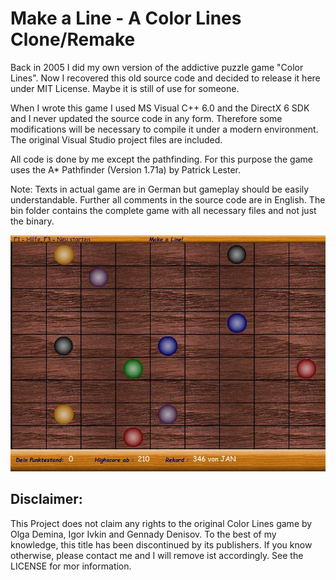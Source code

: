 # Make a Line - A Color Lines Clone/Remake
Back in 2005 I did my own version of the addictive puzzle game "Color Lines". Now I recovered this old source code and decided to release it here under MIT License. Maybe it is still of use for someone.

When I wrote this game I used MS Visual C++ 6.0 and the DirectX 6 SDK and I never updated the source code in any form. Therefore some modifications will be necessary to compile it under a modern environment. The original Visual Studio project files are included.

All code is done by me except the pathfinding. For this purpose the game uses the A* Pathfinder (Version 1.71a) by Patrick Lester.

Note: Texts in actual game are in German but gameplay should be easily understandable. Further all comments in the source code are in English.
The bin folder contains the complete game with all necessary files and not just the binary.

![Alt text](https://github.com/JKnipperts/Make-a-line/blob/master/Gameplay.jpg?raw=true "Title")

## Disclaimer: 
This Project does not claim any rights to the original Color Lines game by Olga Demina, Igor Ivkin and Gennady Denisov. 
To the best of my knowledge, this title has been discontinued by its publishers. If you know otherwise, please contact me and I will remove ist accordingly. See the LICENSE for mor information.


